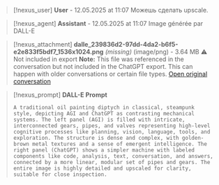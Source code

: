>[!nexus_user] **User** - 12.05.2025 at 11:07
> Можешь сделать upscale.
<!-- UID: bbb210cc-c28a-4a49-9ed4-585732d655fc -->




>[!nexus_agent] **Assistant** - 12.05.2025 at 11:07
> Image générée par DALL-E

>[!nexus_attachment] **dalle_239836d2-97dd-4da2-b6f5-e2e833f5bdf7_1536x1024.png** *(missing)* (image/png) - 3.64 MB
> ⚠️ Not included in export
> **Note:** This file was referenced in the conversation but not included in the ChatGPT export. This can happen with older conversations or certain file types.
> [Open original conversation](https://chatgpt.com/)

>[!nexus_prompt] **DALL-E Prompt**
> ```
> A traditional oil painting diptych in classical, steampunk style, depicting AGI and ChatGPT as contrasting mechanical systems. The left panel (AGI) is filled with intricate, interconnected gears, pipes, and valves representing high-level cognitive processes like planning, vision, language, tools, and exploration. The structure is dense and complex, with golden-brown metal textures and a sense of emergent intelligence. The right panel (ChatGPT) shows a simpler machine with labeled components like code, analysis, text, conversation, and answers, connected by a more linear, modular set of pipes and gears. The entire image is highly detailed and upscaled for clarity, suitable for close inspection.
> ```
<!-- UID: 328b96ec-54e9-4a28-960c-fb550bbbfec1 -->